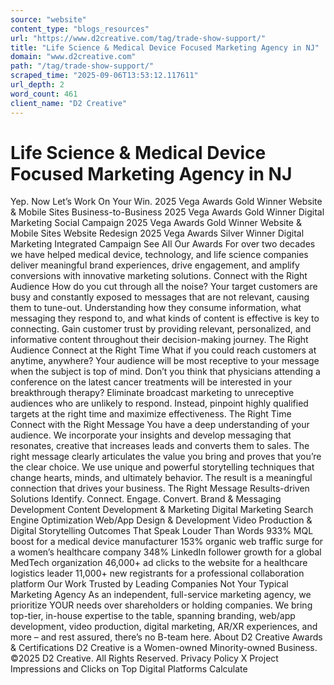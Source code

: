 ```yaml
---
source: "website"
content_type: "blogs_resources"
url: "https://www.d2creative.com/tag/trade-show-support/"
title: "Life Science & Medical Device Focused Marketing Agency in NJ"
domain: "www.d2creative.com"
path: "/tag/trade-show-support/"
scraped_time: "2025-09-06T13:53:12.117611"
url_depth: 2
word_count: 461
client_name: "D2 Creative"
---
```


# Life Science & Medical Device Focused Marketing Agency in NJ

Yep. Now Let’s Work On Your Win. 2025 Vega Awards Gold Winner Website & Mobile Sites Business-to-Business 2025 Vega Awards Gold Winner Digital Marketing Social Campaign 2025 Vega Awards Gold Winner Website & Mobile Sites Website Redesign 2025 Vega Awards Silver Winner Digital Marketing Integrated Campaign See All Our Awards For over two decades we have helped medical device, technology, and life science companies deliver meaningful brand experiences, drive engagement, and amplify conversions with innovative marketing solutions. Connect with the Right Audience How do you cut through all the noise? Your target customers are busy and constantly exposed to messages that are not relevant, causing them to tune-out. Understanding how they consume information, what messaging they respond to, and what kinds of content is effective is key to connecting. Gain customer trust by providing relevant, personalized, and informative content throughout their decision-making journey. The Right Audience Connect at the
Right Time What if you could reach customers at anytime, anywhere? Your audience will be most receptive to your message when the subject is top of mind. Don’t you think that physicians attending a conference on the latest cancer treatments will be interested in your breakthrough therapy? Eliminate broadcast marketing to unreceptive audiences who are unlikely to respond. Instead, pinpoint highly qualified targets at the right time and maximize effectiveness. The Right Time Connect with the
Right Message You have a deep understanding of your audience. We incorporate your insights and develop messaging that resonates, creative that increases leads and converts them to sales. The right message clearly articulates the value you bring and proves that you’re the clear choice. We use unique and powerful storytelling techniques that change hearts, minds, and ultimately behavior. The result is a meaningful connection that drives your business. The Right Message Results-driven Solutions Identify. Connect. Engage. Convert. Brand & Messaging Development Content Development & Marketing Digital Marketing Search Engine Optimization Web/App Design & Development Video Production & Digital Storytelling Outcomes That Speak Louder Than Words 933% MQL boost for a medical device manufacturer 153% organic web traffic surge for a women’s healthcare company 348% LinkedIn follower growth for a global MedTech organization 46,000+ ad clicks to the website for a healthcare logistics leader 11,000+ new registrants for a professional collaboration platform Our Work Trusted by Leading Companies Not Your Typical Marketing Agency As an independent, full-service marketing agency, we prioritize YOUR needs over shareholders or holding companies. We bring top-tier, in-house expertise to the table, spanning branding, web/app development, video production, digital marketing, AR/XR experiences, and more – and rest assured, there’s no B-team here. About D2 Creative Awards & Certifications D2 Creative is a Women-owned Minority-owned Business. ©2025 D2 Creative. All Rights Reserved. Privacy Policy X Project Impressions and Clicks on Top Digital Platforms Calculate